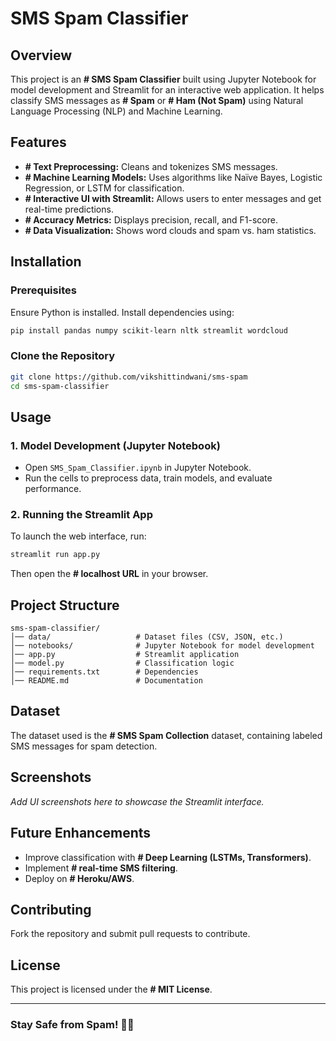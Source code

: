 # SMS Spam Classifier

## Overview
This project is an **# SMS Spam Classifier** built using Jupyter Notebook for model development and Streamlit for an interactive web application. It helps classify SMS messages as **# Spam** or **# Ham (Not Spam)** using Natural Language Processing (NLP) and Machine Learning.

## Features
- **# Text Preprocessing:** Cleans and tokenizes SMS messages.
- **# Machine Learning Models:** Uses algorithms like Naïve Bayes, Logistic Regression, or LSTM for classification.
- **# Interactive UI with Streamlit:** Allows users to enter messages and get real-time predictions.
- **# Accuracy Metrics:** Displays precision, recall, and F1-score.
- **# Data Visualization:** Shows word clouds and spam vs. ham statistics.

## Installation
### Prerequisites
Ensure Python is installed. Install dependencies using:
```bash
pip install pandas numpy scikit-learn nltk streamlit wordcloud
```

### Clone the Repository
```bash
git clone https://github.com/vikshittindwani/sms-spam
cd sms-spam-classifier
```

## Usage
### 1. Model Development (Jupyter Notebook)
- Open `SMS_Spam_Classifier.ipynb` in Jupyter Notebook.
- Run the cells to preprocess data, train models, and evaluate performance.

### 2. Running the Streamlit App
To launch the web interface, run:
```bash
streamlit run app.py
```
Then open the **# localhost URL** in your browser.

## Project Structure
```
sms-spam-classifier/
│── data/                   # Dataset files (CSV, JSON, etc.)
│── notebooks/              # Jupyter Notebook for model development
│── app.py                  # Streamlit application
│── model.py                # Classification logic
│── requirements.txt        # Dependencies
│── README.md               # Documentation
```

## Dataset
The dataset used is the **# SMS Spam Collection** dataset, containing labeled SMS messages for spam detection.

## Screenshots
_Add UI screenshots here to showcase the Streamlit interface._

## Future Enhancements
- Improve classification with **# Deep Learning (LSTMs, Transformers)**.
- Implement **# real-time SMS filtering**.
- Deploy on **# Heroku/AWS**.

## Contributing
Fork the repository and submit pull requests to contribute.

## License
This project is licensed under the **# MIT License**.

---
### Stay Safe from Spam! 📩🚀

